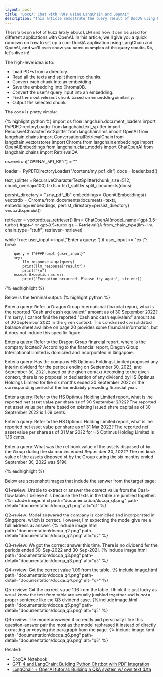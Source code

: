 ```yaml
---
layout: post
title: "DocQA: Chat with PDFs using LangChain and OpenAI"
description: "This article demostrate the query result of DocQA using LangChain and OpenAI"
---
```


There's been a lot of buzz lately about LLM and how it can be used for
different applications with OpenAI. In this article, we'll give you a quick
rundown on how to set up a cool DocQA application using LangChain and OpenAI,
and we'll even show you some examples of the query results. So, let's dive in!

The high-level idea is to:

- Load PDFs from a directory.
- Read all the texts and split them into chunks.
- Convert each chunk into an embedding.
- Save the embedding into ChromaDB.
- Convert the user's query input into an embedding.
- Find the most relevant chunk based on embedding similarity.
- Output the selected chunk.

The code is pretty simple:

{% highlight python %}
import os
from langchain.document_loaders import PyPDFDirectoryLoader
from langchain.text_splitter import RecursiveCharacterTextSplitter
from langchain.llms import OpenAI
from langchain.chains import ConversationalRetrievalChain
from langchain.vectorstores import Chroma
from langchain.embeddings import OpenAIEmbeddings
from langchain.chat_models import ChatOpenAI
from langchain.chains import RetrievalQA


os.environ["OPENAI_API_KEY"] = "<your-openai-api-key>"

loader = PyPDFDirectoryLoader("/content/my_pdf_dir")
docs = loader.load()

text_splitter = RecursiveCharacterTextSplitter(chunk_size=512, chunk_overlap=100)
texts = text_splitter.split_documents(docs)

persist_directory = "./my_pdf_db"
embeddings = OpenAIEmbeddings()
vectordb = Chroma.from_documents(documents=texts,
                                 embedding=embeddings,
                                 persist_directory=persist_directory)
vectordb.persist()

retriever = vectordb.as_retriever()
llm = ChatOpenAI(model_name='gpt-3.5-turbo') #gpt-4 or gpt-3.5-turbo
qa = RetrievalQA.from_chain_type(llm=llm, chain_type="stuff", retriever=retriever)

while True:
        user_input = input("Enter a query: ")
        if user_input == "exit":
            break

        query = f"###Prompt {user_input}"
        try:
            llm_response = qa(query)
            print(llm_response["result"])
            print("\n")
        except Exception as err:
            print('Exception occurred. Please try again', str(err))

{% endhighlight %}

Below is the terminal output:
{% highlight python %}
>>>
Enter a query: Refer to Dragon Group International financial report, what is the reported "Cash and cash equivalent" amount as of 30 September 2022?
I'm sorry, I cannot find the reported "Cash and cash equivalent" amount as of 30 September 2022 in the given context. The condensed consolidated balance sheet available on page 20 provides some financial information, but it does not include this specific figure.


Enter a query: Refer to the Dragon Group financial report, where is the company located?
According to the financial report, Dragon Group International Limited is domiciled and incorporated in Singapore.


Enter a query: Has the company HS Optimus Holdings Limited proposed any interim dividend for the periods ending on September 30, 2022, and September 30, 2021, based on the given context
According to the given context, there is no proposal or declaration of any dividend by HS Optimus Holdings Limited for the six months ended 30 September 2022 or the corresponding period of the immediately preceding financial year.


Enter a query: Refer to the HS Optimus Holding Limited report, what is the reported net asset value per share as of 30 September 2022?
The reported net asset value per share based on existing issued share capital as of 30 September 2022 is 1.09 cents.


Enter a query: Refer to the HS Optimus Holding Limited report, what is the reported net asset value per share as of 31 Mar 2022?
The reported net asset value per share as of 31 Mar 2022 for HS Optimus Holding Limited is 1.16 cents.


Enter a query: What was the net book value of the assets disposed of by the Group during the six months ended September 30, 2022?
The net book value of the assets disposed of by the Group during the six months ended September 30, 2022 was $190.

{% endhighlight %}

Below are screenshot images that include the asnwer from the target page:

Q1-review: Unable to extract or answer the correct value from the Cash-flow
table. I believe it is because the texts in the table are jumbled together.
{% include image.html path="documentation/docqa_q1.png" path-detail="documentation/docqa_q1.png" alt="q1" %}

Q2-review: Model answered the company is domiciled and incorporated in
Singapore, which is correct. However, I'm expecting the model give me a full
address as answer.
{% include image.html path="documentation/docqa_q2.png" path-detail="documentation/docqa_q2.png" alt="q2" %}

Q3-review: We got the correct answer this time. There is no dividend for the periods ended 30-Sep-2022 and 30-Sep-2021.
{% include image.html path="documentation/docqa_q3.png" path-detail="documentation/docqa_q3.png" alt="q3" %}

Q4-review: Got the correct value 1.09 from the table.
{% include image.html path="documentation/docqa_q4.png" path-detail="documentation/docqa_q4.png" alt="q4" %}

Q5-review: Got the correct value 1.16 from the table. I think it is just lucky
as we all know the text from table are actually jumbled together and is not a
proper sentence like the Q3 dividend case.
{% include image.html path="documentation/docqa_q5.png" path-detail="documentation/docqa_q5.png" alt="q5" %}

Q6-review: The model answered it correctly and personally I like this
question-answer pair the most as the model rephrased it instead of directly
extracting or copying the paragraph from the page.
{% include image.html path="documentation/docqa_q6.png" path-detail="documentation/docqa_q6.png" alt="q6" %}


Related:
- [DocQA Notebook](https://github.com/LxYuan0420/nlp/blob/main/notebooks/DocQA_with_PDFs_with_LangChain_and_OpenAI.ipynb)
- [GPT-4 and LangChain: Building Python Chatbot with PDF Integration](https://blog.nextideatech.com/chat-with-documents-using-langchain-gpt-4-python/)
- [LangChain + OpenAI tutorial: Building a Q&A system w/ own text data](https://www.youtube.com/watch?v=DYOU_Z0hAwo)
